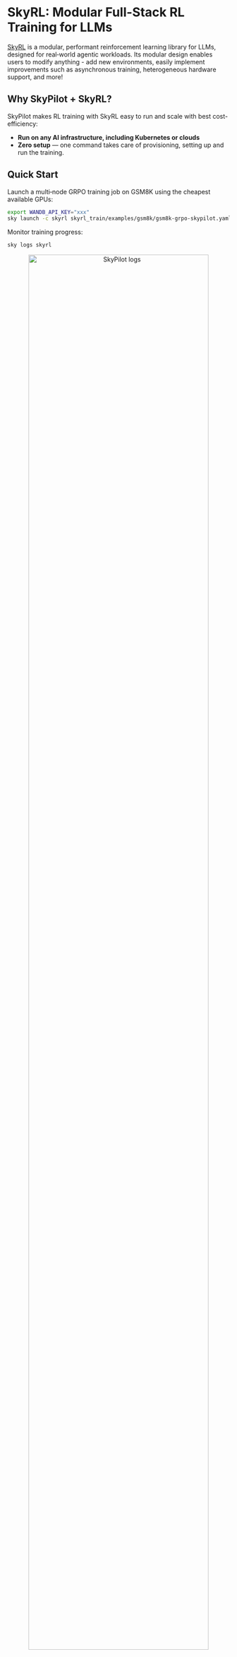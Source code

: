 # SkyRL: Modular Full-Stack RL Training for LLMs

[SkyRL](https://github.com/NovaSky-AI/SkyRL) is a modular, performant reinforcement learning library for LLMs, designed for real‑world agentic workloads.
Its modular design enables users to modify anything - add new environments, easily implement improvements such as asynchronous training, heterogeneous hardware support, and more!

## Why SkyPilot + SkyRL?

SkyPilot makes RL training with SkyRL easy to run and scale with best cost-efficiency:

- **Run on any AI infrastructure, including Kubernetes or clouds**
- **Zero setup** — one command takes care of provisioning, setting up and run the training.

## Quick Start

Launch a multi‑node GRPO training job on GSM8K using the cheapest available GPUs:

```bash
export WANDB_API_KEY="xxx"
sky launch -c skyrl skyrl_train/examples/gsm8k/gsm8k-grpo-skypilot.yaml --secret WANDB_API_KEY
```

Monitor training progress:

```bash
sky logs skyrl
```

<p align="center">
  <img src="https://i.imgur.com/2sVHs7g.png" alt="SkyPilot logs" width="90%"/>
</p>
<p align="center"><i>Logs of the training jobs</i></p>

You can also view the job status in the SkyPilot Dashboard:

```bash
sky dashboard
```

<p align="center">
  <img src="https://i.imgur.com/p35HlUy.jpeg" alt="SkyPilot Dashboard" width="90%"/>
</p>
<p align="center"><i>Dashboard showing the status of the training job</i></p>

If Weights & Biases (W&B) is configured, you can monitor the training run:

<p align="center">
  <img src="https://i.imgur.com/1a7WO7q.jpeg" alt="W&B training metrics" width="90%"/>
</p>

## Key Features

- Modular design: plug‑and‑play algorithms, environments, and hardware backends
- Scales from a single GPU to multi‑node clusters via Ray + SkyPilot
- Minimal boilerplate: add new environments quickly (often <100 LoC)

## Learn More

- [SkyRL Documentation](https://skyrl.readthedocs.io/en/latest/)
- [SkyRL GitHub Repository](https://github.com/NovaSky-AI/SkyRL)
- [SkyPilot Ray Setup Guide](https://docs.skypilot.co/en/latest/running-jobs/distributed-jobs.html#executing-a-distributed-ray-program)

